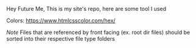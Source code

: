 Hey Future Me,
This is my site's repo, here are some tool I used

Colors: https://www.htmlcsscolor.com/hex/

*Note*
Files that are referenced by front facing (ex. root dir files) should be sorted into their respective file type folders